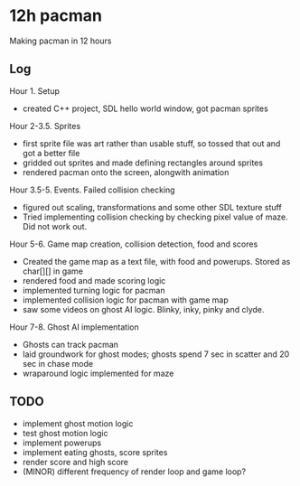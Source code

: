 # 12h pacman

Making pacman in 12 hours

## Log

Hour 1. Setup 
- created C++ project, SDL hello world window, got pacman sprites

Hour 2-3.5. Sprites
- first sprite file was art rather than usable stuff, so tossed that out and 
  got a better file
- gridded out sprites and made defining rectangles around sprites
- rendered pacman onto the screen, alongwith animation

Hour 3.5-5. Events. Failed collision checking
- figured out scaling, transformations and some other SDL texture stuff
- Tried implementing collision checking by checking pixel value of maze. Did 
  not work out. 

Hour 5-6. Game map creation, collision detection, food and scores
- Created the game map as a text file, with food and powerups. Stored as char[][] in game
- rendered food and made scoring logic
- implemented turning logic for pacman
- implemented collision logic for pacman with game map
- saw some videos on ghost AI logic. Blinky, inky, pinky and clyde.  

Hour 7-8. Ghost AI implementation
- Ghosts can track pacman
- laid groundwork for ghost modes; ghosts spend 7 sec in scatter and 20 sec in 
  chase mode
- wraparound logic implemented for maze

## TODO
- implement ghost motion logic
- test ghost motion logic
- implement powerups
- implement eating ghosts, score sprites
- render score and high score
- (MINOR) different frequency of render loop and game loop? 
